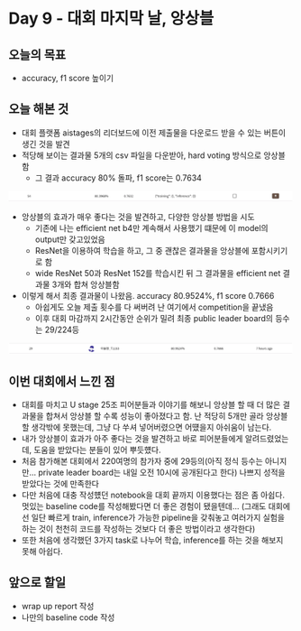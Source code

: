 # Day 9 - 대회 마지막 날, 앙상블

## 오늘의 목표

* accuracy, f1 score 높이기

## 오늘 해본 것

* 대회 플랫폼 aistages의 리더보드에 이전 제출물을 다운로드 받을 수 있는 버튼이 생긴 것을 발견
* 적당해 보이는 결과물 5개의 csv 파일을 다운받아, hard voting 방식으로 앙상블함
  * 그 결과 accuracy 80% 돌파, f1 score는 0.7634

![accuracy](./img/day9/accuracy2.png)  

* 앙상블의 효과가 매우 좋다는 것을 발견하고, 다양한 앙상블 방법을 시도
  * 기존에 나는 efficient net b4만 계속해서 사용했기 떄문에 이 model의 output만 갖고있었음
  * ResNet을 이용하여 학습을 하고, 그 중 괜찮은 결과물을 앙상블에 포함시키기로 함
  * wide ResNet 50과 ResNet 152를 학습시킨 뒤 그 결과물을 efficient net 결과물 3개와 합쳐 앙상블함
* 이렇게 해서 최종 결과물이 나왔음. accuracy 80.9524%, f1 score 0.7666
  * 아쉽게도 오늘 제출 횟수를 다 써버려 난 여기에서 competition을 끝냈음
  * 이후 대회 마감까지 2시간동안 순위가 밀려 최종 public leader board의 등수는 29/224등

![accuracy](./img/day9/accuracy3.png)  

## 이번 대회에서 느낀 점

* 대회를 마치고 U stage 25조 피어분들과 이야기를 해보니 앙상블 할 때 더 많은 결과물을 합쳐서 앙상블 할 수록 성능이 좋아졌다고 함. 난 적당히 5개만 골라 앙상블 할 생각밖에 못했는데, 그냥 다 쑤셔 넣어버렸으면 어떘을지 아쉬움이 남는다.
* 내가 앙상블이 효과가 아주 좋다는 것을 발견하고 바로 피어분들에게 알려드렸었는데, 도움을 받았다는 분들이 있어 뿌듯헀다.
* 처음 참가해본 대회에서 220여명의 참가자 중에 29등의(아직 정식 등수는 아니지만... private leader board는 내일 오전 10시에 공개된다고 한다) 나쁘지 성적을 받았다는 것에 만족한다
* 다만 처음에 대충 작성헀던 notebook을 대회 끝까지 이용했다는 점은 좀 아쉽다. 멋있는 baseline code를 작성해봤다면 더 좋은 경험이 됐을텐데... (그래도 대회에선 일단 빠르게 train, inference가 가능한 pipeline을 갖춰놓고 여러가지 실험을 하는 것이 천천히 코드를 작성하는 것보다 더 좋은 방법이라고 생각한다)
* 또한 처음에 생각했던 3가지 task로 나누어 학습, inference를 하는 것을 해보지 못해 아쉽다.

## 앞으로 할일

* wrap up report 작성
* 나만의 baseline code 작성

